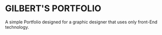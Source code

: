 # GILBERT'S PORTFOLIO

A simple Portfolio designed for a graphic designer that uses only front-End technology.
